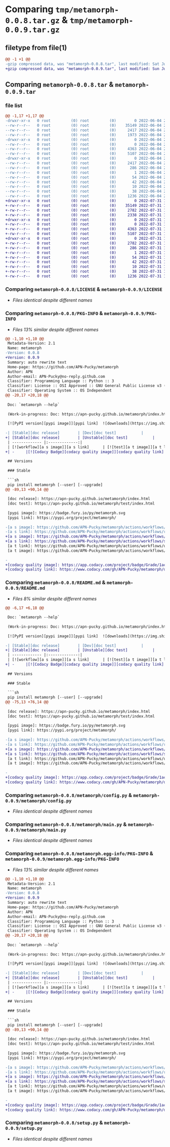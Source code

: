 # Comparing `tmp/metamorph-0.0.8.tar.gz` & `tmp/metamorph-0.0.9.tar.gz`

## filetype from file(1)

```diff
@@ -1 +1 @@
-gzip compressed data, was "metamorph-0.0.8.tar", last modified: Sat Jun  4 23:01:38 2022, max compression
+gzip compressed data, was "metamorph-0.0.9.tar", last modified: Sun Jul 31 11:33:45 2022, max compression
```

## Comparing `metamorph-0.0.8.tar` & `metamorph-0.0.9.tar`

### file list

```diff
@@ -1,17 +1,17 @@
-drwxr-xr-x   0 root         (0) root         (0)        0 2022-06-04 23:01:38.873148 metamorph-0.0.8/
--rw-r--r--   0 root         (0) root         (0)    35149 2022-06-04 23:01:30.000000 metamorph-0.0.8/LICENSE
--rw-r--r--   0 root         (0) root         (0)     2417 2022-06-04 23:01:38.873148 metamorph-0.0.8/PKG-INFO
--rw-r--r--   0 root         (0) root         (0)     1973 2022-06-04 23:01:30.000000 metamorph-0.0.8/README.md
-drwxr-xr-x   0 root         (0) root         (0)        0 2022-06-04 23:01:38.873148 metamorph-0.0.8/metamorph/
--rw-r--r--   0 root         (0) root         (0)        0 2022-06-04 23:01:30.000000 metamorph-0.0.8/metamorph/__init__.py
--rw-r--r--   0 root         (0) root         (0)     4363 2022-06-04 23:01:30.000000 metamorph-0.0.8/metamorph/config.py
--rw-r--r--   0 root         (0) root         (0)     5107 2022-06-04 23:01:30.000000 metamorph-0.0.8/metamorph/main.py
-drwxr-xr-x   0 root         (0) root         (0)        0 2022-06-04 23:01:38.873148 metamorph-0.0.8/metamorph.egg-info/
--rw-r--r--   0 root         (0) root         (0)     2417 2022-06-04 23:01:38.000000 metamorph-0.0.8/metamorph.egg-info/PKG-INFO
--rw-r--r--   0 root         (0) root         (0)      286 2022-06-04 23:01:38.000000 metamorph-0.0.8/metamorph.egg-info/SOURCES.txt
--rw-r--r--   0 root         (0) root         (0)        1 2022-06-04 23:01:38.000000 metamorph-0.0.8/metamorph.egg-info/dependency_links.txt
--rw-r--r--   0 root         (0) root         (0)       54 2022-06-04 23:01:38.000000 metamorph-0.0.8/metamorph.egg-info/entry_points.txt
--rw-r--r--   0 root         (0) root         (0)       42 2022-06-04 23:01:38.000000 metamorph-0.0.8/metamorph.egg-info/requires.txt
--rw-r--r--   0 root         (0) root         (0)       10 2022-06-04 23:01:38.000000 metamorph-0.0.8/metamorph.egg-info/top_level.txt
--rw-r--r--   0 root         (0) root         (0)       38 2022-06-04 23:01:38.873148 metamorph-0.0.8/setup.cfg
--rw-r--r--   0 root         (0) root         (0)     1236 2022-06-04 23:01:30.000000 metamorph-0.0.8/setup.py
+drwxr-xr-x   0 root         (0) root         (0)        0 2022-07-31 11:33:45.809333 metamorph-0.0.9/
+-rw-r--r--   0 root         (0) root         (0)    35149 2022-07-31 11:33:35.000000 metamorph-0.0.9/LICENSE
+-rw-r--r--   0 root         (0) root         (0)     2782 2022-07-31 11:33:45.809333 metamorph-0.0.9/PKG-INFO
+-rw-r--r--   0 root         (0) root         (0)     2338 2022-07-31 11:33:35.000000 metamorph-0.0.9/README.md
+drwxr-xr-x   0 root         (0) root         (0)        0 2022-07-31 11:33:45.809333 metamorph-0.0.9/metamorph/
+-rw-r--r--   0 root         (0) root         (0)        0 2022-07-31 11:33:35.000000 metamorph-0.0.9/metamorph/__init__.py
+-rw-r--r--   0 root         (0) root         (0)     4363 2022-07-31 11:33:35.000000 metamorph-0.0.9/metamorph/config.py
+-rw-r--r--   0 root         (0) root         (0)     5107 2022-07-31 11:33:35.000000 metamorph-0.0.9/metamorph/main.py
+drwxr-xr-x   0 root         (0) root         (0)        0 2022-07-31 11:33:45.809333 metamorph-0.0.9/metamorph.egg-info/
+-rw-r--r--   0 root         (0) root         (0)     2782 2022-07-31 11:33:45.000000 metamorph-0.0.9/metamorph.egg-info/PKG-INFO
+-rw-r--r--   0 root         (0) root         (0)      286 2022-07-31 11:33:45.000000 metamorph-0.0.9/metamorph.egg-info/SOURCES.txt
+-rw-r--r--   0 root         (0) root         (0)        1 2022-07-31 11:33:45.000000 metamorph-0.0.9/metamorph.egg-info/dependency_links.txt
+-rw-r--r--   0 root         (0) root         (0)       54 2022-07-31 11:33:45.000000 metamorph-0.0.9/metamorph.egg-info/entry_points.txt
+-rw-r--r--   0 root         (0) root         (0)       42 2022-07-31 11:33:45.000000 metamorph-0.0.9/metamorph.egg-info/requires.txt
+-rw-r--r--   0 root         (0) root         (0)       10 2022-07-31 11:33:45.000000 metamorph-0.0.9/metamorph.egg-info/top_level.txt
+-rw-r--r--   0 root         (0) root         (0)       38 2022-07-31 11:33:45.809333 metamorph-0.0.9/setup.cfg
+-rw-r--r--   0 root         (0) root         (0)     1236 2022-07-31 11:33:35.000000 metamorph-0.0.9/setup.py
```

### Comparing `metamorph-0.0.8/LICENSE` & `metamorph-0.0.9/LICENSE`

 * *Files identical despite different names*

### Comparing `metamorph-0.0.8/PKG-INFO` & `metamorph-0.0.9/PKG-INFO`

 * *Files 13% similar despite different names*

```diff
@@ -1,10 +1,10 @@
 Metadata-Version: 2.1
 Name: metamorph
-Version: 0.0.8
+Version: 0.0.9
 Summary: auto rewrite text
 Home-page: https://github.com/APN-Pucky/metamorph
 Author: APN
 Author-email: APN-Pucky@no-reply.github.com
 Classifier: Programming Language :: Python :: 3
 Classifier: License :: OSI Approved :: GNU General Public License v3 (GPLv3)
 Classifier: Operating System :: OS Independent
@@ -20,17 +20,18 @@
 
 Doc: `metamorph --help`
 
 (Work-in-progress: Doc: https://apn-pucky.github.io/metamorph/index.html )
 
 [![PyPI version][pypi image]][pypi link]  ![downloads](https://img.shields.io/pypi/dm/metamorph.svg) 
 
-| [Stable][doc release]        | [Dev][doc test]           |
+| [Stable][doc release]        | [Unstable][doc test]           |
 | ------------- |:-------------:|
 | [![workflow][a s image]][a s link]      | [![test][a t image]][a t link]     |
+| -     |[![Codacy Badge][codacy quality image]][codacy quality link] | 
 
 ## Versions
 
 ### Stable
 
 ```sh
 pip install metamorph [--user] [--upgrade]
@@ -89,13 +90,14 @@
 
 [doc release]: https://apn-pucky.github.io/metamorph/index.html
 [doc test]: https://apn-pucky.github.io/metamorph/test/index.html
 
 [pypi image]: https://badge.fury.io/py/metamorph.svg
 [pypi link]: https://pypi.org/project/metamorph/
 
-[a s image]: https://github.com/APN-Pucky/metamorph/actions/workflows/release.yml/badge.svg
-[a s link]: https://github.com/APN-Pucky/metamorph/actions/workflows/release.yml
+[a s image]: https://github.com/APN-Pucky/metamorph/actions/workflows/stable.yml/badge.svg
+[a s link]: https://github.com/APN-Pucky/metamorph/actions/workflows/stable.yml
 [a t link]: https://github.com/APN-Pucky/metamorph/actions/workflows/unstable.yml
 [a t image]: https://github.com/APN-Pucky/metamorph/actions/workflows/unstable.yml/badge.svg
 
-
+[codacy quality image]: https://app.codacy.com/project/badge/Grade/1acfcad112734b1ca875518cf1eeda34
+[codacy quality link]: https://www.codacy.com/gh/APN-Pucky/metamorph/dashboard?utm_source=github.com&amp;utm_medium=referral&amp;utm_content=APN-Pucky/metamorph&amp;utm_campaign=Badge_Grade
```

### Comparing `metamorph-0.0.8/README.md` & `metamorph-0.0.9/README.md`

 * *Files 8% similar despite different names*

```diff
@@ -6,17 +6,18 @@
 
 Doc: `metamorph --help`
 
 (Work-in-progress: Doc: https://apn-pucky.github.io/metamorph/index.html )
 
 [![PyPI version][pypi image]][pypi link]  ![downloads](https://img.shields.io/pypi/dm/metamorph.svg) 
 
-| [Stable][doc release]        | [Dev][doc test]           |
+| [Stable][doc release]        | [Unstable][doc test]           |
 | ------------- |:-------------:|
 | [![workflow][a s image]][a s link]      | [![test][a t image]][a t link]     |
+| -     |[![Codacy Badge][codacy quality image]][codacy quality link] | 
 
 ## Versions
 
 ### Stable
 
 ```sh
 pip install metamorph [--user] [--upgrade]
@@ -75,13 +76,14 @@
 
 [doc release]: https://apn-pucky.github.io/metamorph/index.html
 [doc test]: https://apn-pucky.github.io/metamorph/test/index.html
 
 [pypi image]: https://badge.fury.io/py/metamorph.svg
 [pypi link]: https://pypi.org/project/metamorph/
 
-[a s image]: https://github.com/APN-Pucky/metamorph/actions/workflows/release.yml/badge.svg
-[a s link]: https://github.com/APN-Pucky/metamorph/actions/workflows/release.yml
+[a s image]: https://github.com/APN-Pucky/metamorph/actions/workflows/stable.yml/badge.svg
+[a s link]: https://github.com/APN-Pucky/metamorph/actions/workflows/stable.yml
 [a t link]: https://github.com/APN-Pucky/metamorph/actions/workflows/unstable.yml
 [a t image]: https://github.com/APN-Pucky/metamorph/actions/workflows/unstable.yml/badge.svg
 
-
+[codacy quality image]: https://app.codacy.com/project/badge/Grade/1acfcad112734b1ca875518cf1eeda34
+[codacy quality link]: https://www.codacy.com/gh/APN-Pucky/metamorph/dashboard?utm_source=github.com&amp;utm_medium=referral&amp;utm_content=APN-Pucky/metamorph&amp;utm_campaign=Badge_Grade
```

### Comparing `metamorph-0.0.8/metamorph/config.py` & `metamorph-0.0.9/metamorph/config.py`

 * *Files identical despite different names*

### Comparing `metamorph-0.0.8/metamorph/main.py` & `metamorph-0.0.9/metamorph/main.py`

 * *Files identical despite different names*

### Comparing `metamorph-0.0.8/metamorph.egg-info/PKG-INFO` & `metamorph-0.0.9/metamorph.egg-info/PKG-INFO`

 * *Files 13% similar despite different names*

```diff
@@ -1,10 +1,10 @@
 Metadata-Version: 2.1
 Name: metamorph
-Version: 0.0.8
+Version: 0.0.9
 Summary: auto rewrite text
 Home-page: https://github.com/APN-Pucky/metamorph
 Author: APN
 Author-email: APN-Pucky@no-reply.github.com
 Classifier: Programming Language :: Python :: 3
 Classifier: License :: OSI Approved :: GNU General Public License v3 (GPLv3)
 Classifier: Operating System :: OS Independent
@@ -20,17 +20,18 @@
 
 Doc: `metamorph --help`
 
 (Work-in-progress: Doc: https://apn-pucky.github.io/metamorph/index.html )
 
 [![PyPI version][pypi image]][pypi link]  ![downloads](https://img.shields.io/pypi/dm/metamorph.svg) 
 
-| [Stable][doc release]        | [Dev][doc test]           |
+| [Stable][doc release]        | [Unstable][doc test]           |
 | ------------- |:-------------:|
 | [![workflow][a s image]][a s link]      | [![test][a t image]][a t link]     |
+| -     |[![Codacy Badge][codacy quality image]][codacy quality link] | 
 
 ## Versions
 
 ### Stable
 
 ```sh
 pip install metamorph [--user] [--upgrade]
@@ -89,13 +90,14 @@
 
 [doc release]: https://apn-pucky.github.io/metamorph/index.html
 [doc test]: https://apn-pucky.github.io/metamorph/test/index.html
 
 [pypi image]: https://badge.fury.io/py/metamorph.svg
 [pypi link]: https://pypi.org/project/metamorph/
 
-[a s image]: https://github.com/APN-Pucky/metamorph/actions/workflows/release.yml/badge.svg
-[a s link]: https://github.com/APN-Pucky/metamorph/actions/workflows/release.yml
+[a s image]: https://github.com/APN-Pucky/metamorph/actions/workflows/stable.yml/badge.svg
+[a s link]: https://github.com/APN-Pucky/metamorph/actions/workflows/stable.yml
 [a t link]: https://github.com/APN-Pucky/metamorph/actions/workflows/unstable.yml
 [a t image]: https://github.com/APN-Pucky/metamorph/actions/workflows/unstable.yml/badge.svg
 
-
+[codacy quality image]: https://app.codacy.com/project/badge/Grade/1acfcad112734b1ca875518cf1eeda34
+[codacy quality link]: https://www.codacy.com/gh/APN-Pucky/metamorph/dashboard?utm_source=github.com&amp;utm_medium=referral&amp;utm_content=APN-Pucky/metamorph&amp;utm_campaign=Badge_Grade
```

### Comparing `metamorph-0.0.8/setup.py` & `metamorph-0.0.9/setup.py`

 * *Files identical despite different names*

